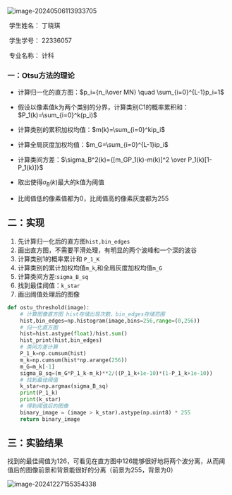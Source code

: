![image-20240506113933705](C:\Users\丁晓琪\AppData\Roaming\Typora\typora-user-images\image-20240506113933705.png)

 

 

​										学生姓名：      丁晓琪

​										学生学号：      22336057

​										专业名称：	计科

### 一：Otsu方法的理论

* 计算归一化的直方图：$p_i={n_i\over MN} \quad \sum_{i=0}^{L-1}p_i=1$
* 假设以像素值k为两个类别的分界，计算类别C1的概率累积和：$P_1(k)=\sum_{i=0}^k(p_i)$
* 计算类别的累积加权均值：$m(k)=\sum_{i=0}^kip_i$
* 计算全局灰度加权均值：$m_G=\sum_{i=0}^{L-1}ip_i$
* 计算类间方差：$\sigma_B^2(k)={[m_GP_1(k)-m(k)]^2 \over P_1(k)[1-P_1(k)]}$
* 取出使得$\sigma_B(k)$最大的k值为阈值

* 比阈值低的像素值都为0，比阈值高的像素灰度都为255

## 二：实现

1. 先计算归一化后的直方图`hist,bin_edges`
2. 画出直方图，不需要平滑处理，有明显的两个波峰和一个深的波谷
3. 计算类别1的概率累计和 `P_1_K`
4. 计算类别的累计加权均值`m_k`,和全局灰度加权均值`m_G`
5. 计算类间方差:`sigma_B_sq`
6. 找到最佳阈值：`k_star`
7. 画出阈值处理后的图像

```python
def ostu_threshold(image):
    # 计算图像直方图 hist存储出现次数，bin_edges存储范围
    hist,bin_edges=np.histogram(image,bins=256,range=(0,256))
    # 归一化直方图
    hist=hist.astype(float)/hist.sum()
    hist_print(hist,bin_edges)
    # 类间方差计算
    P_1_k=np.cumsum(hist)
    m_k=np.cumsum(hist*np.arange(256))
    m_G=m_k[-1]
    sigma_B_sq=(m_G*P_1_k-m_k)**2/((P_1_k+1e-10)*(1-P_1_k+1e-10))
    # 找到最佳阈值
    k_star=np.argmax(sigma_B_sq)
    print(P_1_k)
    print(k_star)
    # 得到阈值后的图像
    binary_image = (image > k_star).astype(np.uint8) * 255
    return binary_image
```

## 三：实验结果

找到的最佳阈值为126，可看见在直方图中126能够很好地将两个波分离，从而阈值后的图像前景和背景能很好的分离（前景为255，背景为0）

![image-20241227155354338](C:/Users/丁晓琪/AppData/Roaming/Typora/typora-user-images/image-20241227155354338.png)


